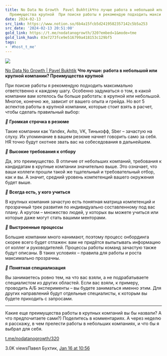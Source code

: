 ```yaml
---
title: No Data No Growth  Pavel BukhtikЧто лучше работа в небольшой или крупной компании
  Преимущества крупной  При поиске работы я рекомендую подходить макси
date: 2024-02-13
src_link: https://www.notion.so/6b4a15fcb5d2419582357142c5b5a253
src_date: '2024-02-13 20:51:00'
gold_link: https://t.me/nodatanogrowth/320?embed=1&mode=tme
gold_link_hash: 03e7273fce9e516799a418153c129bf5
tags:
- '#host_t_me'
---
```




[*![](https://cdn4.cdn-telegram.org/file/fiESXIzmAwpcloKKDwaz2LCU0C__12KUIsojjBGHcYO5rjOcnCiqCqPh5_OqXyTmoklNwwyhxB0tflxZxyL56v_bIbHjDCm296J7sJeNJlpdhvzCflpMV_WEgHvwH9vTIe9Pnw6XBQSIHwkXjI3r5onHDhDzDsNHlanpxeVVNU-CoEaFycy7goUb-CpweUvRzuDTeUmVlXyXKr6uwfzobwDBGTLmiVnHN_AZ1URdxkIQgJZ1uoFsvU-Arc15CmrUn3UCP-k36qHzNdjIzQljSxqnLZFBoQh9jfJOC5_Br_MG8oLf7846WETvWsu9p3f4mxYaqhxwmZ1d4tTvkaVWKA.jpg)*](https://t.me/nodatanogrowth)



[No Data No Growth | Pavel Bukhtik](https://t.me/nodatanogrowth)
**Что лучше: работа в небольшой или крупной компании? Преимущества крупной**  
  
При поиске работы я рекомендую подходить максимально ответственно к каждому шагу. Особенно задуматься о том, в какой компании вам хотелось бы больше работать: в крупной или небольшой. Многое, конечно же, зависит от вашего опыта и грейда. Но вот 5 аспектов работы в крупной компании, которые стоит взять в расчет, чтобы сделать правильный выбор:  
  
***🔸*** **Громкая строчка в резюме**  
  
Такие компании как Yandex, Avito, VK, Тинькофф, Sber – зачастую на слуху. Их упоминание в вашем резюме начнет говорить само за себя. HR точно будут охотнее звать вас на собеседования в дальнейшем.  
  
***🔸*** **Высокие требования к отбору**  
  
Да, это преимущество. В отличие от небольших компаний, требования к кандидатам в крупные компании значительно выше. Это означает, что ваши коллеги прошли такой же тщательный и требовательный отбор, как и вы. А значит, средний уровень компетенций вашего окружения будет выше.  
  
***🔸*** **Всегда есть, у кого учиться**  
  
В крупных компания зачастую есть понятная матрица компетенций и прозрачный трек развития по индивидуально составленному под вас плану. А кругом – множество людей, у которых вы можете учиться или которые даже могут стать вашими менторами.   
  
***🔸*** **Выстроенные процессы**  
  
Большие компании много нанимают, поэтому процесс онбординга скорее всего будет отлажен: вам не придётся выпытывать информацию от коллег и руководителей. Процессы работы команд зачастую также будут описаны. В таких условиях – правила для работы и роста максимально прозрачны.  
  
***🔸*** **Понятная специализация**  
  
Вы занимаетесь ровно тем, на что вас взяли, а не подрабатываете специалистом из других областей. Если вас взяли, к примеру, проводить А/Б эксперименты – вы будете заниматься именно этим. Для других направлений будут отдельные специалисты, к которым вы будете приходить с запросами.  
  
---  
  
Какие еще преимущества работы в крупных компаний вы бы назвали? А что предпочитаете сами?) Поделитесь в комментариях. А через неделю я расскажу, в чем прелести работы в небольших компаниях, и что бы я выбрал для себя.

[t.me/nodatanogrowth/320](https://t.me/nodatanogrowth/320)

3.0K viewsПавел Бухтик, [Jan 16 at 10:56](https://t.me/nodatanogrowth/320)